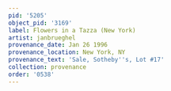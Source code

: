 ```yaml
---
pid: '5205'
object_pid: '3169'
label: Flowers in a Tazza (New York)
artist: janbrueghel
provenance_date: Jan 26 1996
provenance_location: New York, NY
provenance_text: 'Sale, Sotheby''s, Lot #17'
collection: provenance
order: '0538'
---
```

